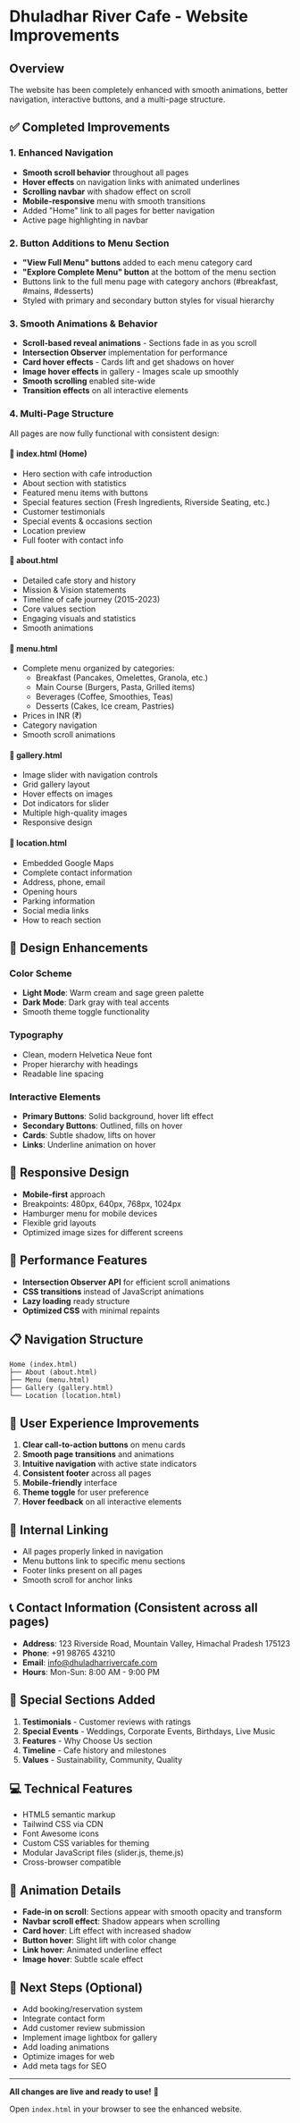 # Dhuladhar River Cafe - Website Improvements

## Overview
The website has been completely enhanced with smooth animations, better navigation, interactive buttons, and a multi-page structure.

## ✅ Completed Improvements

### 1. Enhanced Navigation
- **Smooth scroll behavior** throughout all pages
- **Hover effects** on navigation links with animated underlines
- **Scrolling navbar** with shadow effect on scroll
- **Mobile-responsive** menu with smooth transitions
- Added "Home" link to all pages for better navigation
- Active page highlighting in navbar

### 2. Button Additions to Menu Section
- **"View Full Menu" buttons** added to each menu category card
- **"Explore Complete Menu" button** at the bottom of the menu section
- Buttons link to the full menu page with category anchors (#breakfast, #mains, #desserts)
- Styled with primary and secondary button styles for visual hierarchy

### 3. Smooth Animations & Behavior
- **Scroll-based reveal animations** - Sections fade in as you scroll
- **Intersection Observer** implementation for performance
- **Card hover effects** - Cards lift and get shadows on hover
- **Image hover effects** in gallery - Images scale up smoothly
- **Smooth scrolling** enabled site-wide
- **Transition effects** on all interactive elements

### 4. Multi-Page Structure
All pages are now fully functional with consistent design:

#### 📄 **index.html** (Home)
- Hero section with cafe introduction
- About section with statistics
- Featured menu items with buttons
- Special features section (Fresh Ingredients, Riverside Seating, etc.)
- Customer testimonials
- Special events & occasions section
- Location preview
- Full footer with contact info

#### 📄 **about.html**
- Detailed cafe story and history
- Mission & Vision statements
- Timeline of cafe journey (2015-2023)
- Core values section
- Engaging visuals and statistics
- Smooth animations

#### 📄 **menu.html**
- Complete menu organized by categories:
  - Breakfast (Pancakes, Omelettes, Granola, etc.)
  - Main Course (Burgers, Pasta, Grilled items)
  - Beverages (Coffee, Smoothies, Teas)
  - Desserts (Cakes, Ice cream, Pastries)
- Prices in INR (₹)
- Category navigation
- Smooth scroll animations

#### 📄 **gallery.html**
- Image slider with navigation controls
- Grid gallery layout
- Hover effects on images
- Dot indicators for slider
- Multiple high-quality images
- Responsive design

#### 📄 **location.html**
- Embedded Google Maps
- Complete contact information
- Address, phone, email
- Opening hours
- Parking information
- Social media links
- How to reach section

## 🎨 Design Enhancements

### Color Scheme
- **Light Mode**: Warm cream and sage green palette
- **Dark Mode**: Dark gray with teal accents
- Smooth theme toggle functionality

### Typography
- Clean, modern Helvetica Neue font
- Proper hierarchy with headings
- Readable line spacing

### Interactive Elements
- **Primary Buttons**: Solid background, hover lift effect
- **Secondary Buttons**: Outlined, fills on hover
- **Cards**: Subtle shadow, lifts on hover
- **Links**: Underline animation on hover

## 📱 Responsive Design
- **Mobile-first** approach
- Breakpoints: 480px, 640px, 768px, 1024px
- Hamburger menu for mobile devices
- Flexible grid layouts
- Optimized image sizes for different screens

## 🚀 Performance Features
- **Intersection Observer API** for efficient scroll animations
- **CSS transitions** instead of JavaScript animations
- **Lazy loading** ready structure
- **Optimized CSS** with minimal repaints

## 📋 Navigation Structure
```
Home (index.html)
├── About (about.html)
├── Menu (menu.html)
├── Gallery (gallery.html)
└── Location (location.html)
```

## 🎯 User Experience Improvements
1. **Clear call-to-action buttons** on menu cards
2. **Smooth page transitions** and animations
3. **Intuitive navigation** with active state indicators
4. **Consistent footer** across all pages
5. **Mobile-friendly** interface
6. **Theme toggle** for user preference
7. **Hover feedback** on all interactive elements

## 🔗 Internal Linking
- All pages properly linked in navigation
- Menu buttons link to specific menu sections
- Footer links present on all pages
- Smooth scroll for anchor links

## 📞 Contact Information (Consistent across all pages)
- **Address**: 123 Riverside Road, Mountain Valley, Himachal Pradesh 175123
- **Phone**: +91 98765 43210
- **Email**: info@dhuladharrivercafe.com
- **Hours**: Mon-Sun: 8:00 AM - 9:00 PM

## 🎊 Special Sections Added
1. **Testimonials** - Customer reviews with ratings
2. **Special Events** - Weddings, Corporate Events, Birthdays, Live Music
3. **Features** - Why Choose Us section
4. **Timeline** - Cafe history and milestones
5. **Values** - Sustainability, Community, Quality

## 💻 Technical Features
- HTML5 semantic markup
- Tailwind CSS via CDN
- Font Awesome icons
- Custom CSS variables for theming
- Modular JavaScript files (slider.js, theme.js)
- Cross-browser compatible

## 🎨 Animation Details
- **Fade-in on scroll**: Sections appear with smooth opacity and transform
- **Navbar scroll effect**: Shadow appears when scrolling
- **Card hover**: Lift effect with increased shadow
- **Button hover**: Slight lift with color change
- **Link hover**: Animated underline effect
- **Image hover**: Subtle scale effect

## 📝 Next Steps (Optional)
- Add booking/reservation system
- Integrate contact form
- Add customer review submission
- Implement image lightbox for gallery
- Add loading animations
- Optimize images for web
- Add meta tags for SEO

---

**All changes are live and ready to use!** 🎉

Open `index.html` in your browser to see the enhanced website.
